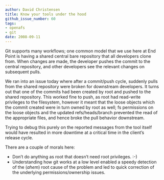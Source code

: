 ```yaml
---
author: David Christensen
title: Know your tools under the hood
github_issue_number: 60
tags:
- openafs
- git
date: 2008-09-11
---
```


Git supports many workflows; one common model that we use here at End Point is having a shared central bare repository that all developers clone from. When changes are made, the developer pushes the commit to the central repository, and other developers see the relevant changes on subsequent pulls.

We ran into an issue today where after a commit/push cycle, suddenly pulls from the shared repository were broken for downstream developers. It turns out that one of the commits had been created by root and pushed to the shared repository. This worked fine to push, as root had read-write privileges to the filesystem, however it meant that the loose objects which the commit created were in turn owned by root as well; fs permissions on the loose objects and the updated refs/heads/branch prevented the read of the appropriate files, and hence broke the pull behavior downstream.

Trying to debug this purely on the reported messages from the tool itself would have resulted in more downtime at a critical time in the client’s release cycle.

There are a couple of morals here:

- Don’t do anything as root that doesn’t need root privileges. :-)
- Understanding how git works at a low level enabled a speedy detection of the (*ahem*) root cause of the problem and led to quick correction of the underlying permissions/ownership issues.
